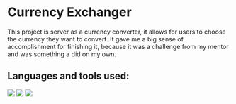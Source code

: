 # Currency Exchanger

This project is server as a currency converter, it allows for users to choose the currency they want to convert. It gave me a big sense of accomplishment for finishing it, because it was a challenge from my mentor and was something a did on my own.

<h2>Languages and tools used:</h2>
<img src="https://img.shields.io/badge/HTML5-E34F26?style=for-the-badge&logo=html5&logoColor=white"/>
<img src="https://img.shields.io/badge/CSS3-1572B6?style=for-the-badge&logo=css3&logoColor=white"/>
<img src="https://img.shields.io/badge/JavaScript-F7DF1E?style=for-the-badge&logo=javascript&logoColor=black"/>
